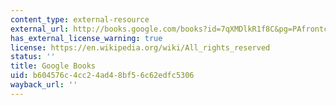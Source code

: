 ```yaml
---
content_type: external-resource
external_url: http://books.google.com/books?id=7qXMDlkR1f8C&pg=PAfrontcover
has_external_license_warning: true
license: https://en.wikipedia.org/wiki/All_rights_reserved
status: ''
title: Google Books
uid: b604576c-4cc2-4ad4-8bf5-6c62edfc5306
wayback_url: ''
---
```

